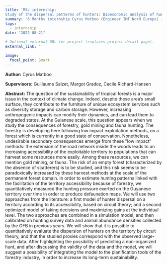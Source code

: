 ```yaml
---
title: 'MSc internship: 
Study of the dispersal patterns of hunters: Bioeconomic analysis of hunted wildlife populations on the French Guiana coastline'
summary: '6 Months internship Cyrus Matboo (Engineer IMT Nord Europe) in collaboration with OFB french guiana.'
tags: 
  - internship
date: "2022-08-21"

# Optional external URL for project (replaces project detail page).
external_link: ''

image:
  focal_point: Smart
---
```


**Author:** Cyrus Matboo

**Supervisors:** Guillaume Salzet, Margot Gradoz, Cecile Richard-Hansen


**Abstract:** The question of the sustainability of tropical forests is a major issue in the context of climate change. Indeed, despite these area’s small
surface, they contribute to the furniture of unique ecosystem services such as diversity storage and carbon storage. However, increasing
anthropogenic impacts can modify their dynamics, and can lead them to degraded states.
At the Guianese scale, this question appears when we study the consequences of forestry, gold mining and fauna hunting. The forestry is
developing here following low impact exploitation methods, on a forest which is currently in a good state of conservation. Nonetheless,
undesirable secondary consequences emerge from these "low impact" methods: the extension of the road network inside the woods leads
to an increasing accessibility of the exploitable territory to populations that can harvest some resources more easily. Among these
resources, we can mention gold mining, or fauna. The risk of an empty forest (characterized by the absence of scatterers) is to be studied,
and this risk seems to be paradoxically increased by these harvest methods at the scale of the permanent forest domain.
In order to estimate hunting patterns linked with the facilitation of the territory accessibility because of forestry, we quantitatively measured
the hunting pressure exerted on the Guyanese territory over time in order to produce defaunation maps. We will use two approaches from
the literature: a first model of hunter dispersal on a territory according to its accessibility, based on circuit theory; and a second optimized
model of taking decisions and maximizing gains at the individual level. The two approaches are combined in a simulation model, and then
calibrated on hunting survey data and animal abundance densities collected by the OFB in previous years.
We will show that it is possible to quantitatively evaluate the dispersion of hunters on the territory by circuit theory, and that the studied
proxies correspond with the observed large-scale data. After highlighting the possibility of predicting a non-organized hunt, and after
discussing the validity of the data and the model, we will suggest a possibility of integrating the model to the planification tools of the
forestry industry, in order to increase its long-term sustainability.
